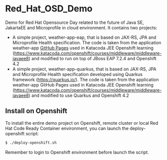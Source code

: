 # Red_Hat_OSD_Demo
Demo for Red Hat Opensource Day related to the future of Java SE, JakartaEE and Microprofile in cloud environment.
It contains two projects:
- A simple project, weather-app-eap, that is based on JAX-RS, JPA and Microprofile Health specification. The code is taken from the application weather-app [GitHub Pages](https://github.com/tqvarnst/weather-app) used in Katacoda JEE Openshift learning (https://www.katacoda.com/openshift/courses/middleware/middleware-javaee8) and modified to run on top of JBoss EAP 7.2.4 and Openshift 4.2
- A simple project, weather-app-quarkus, that is based on JAX-RS, JPA and Microprofile Health specification developed using Quarkus framework (https://quarkus.io/). The code is taken from the application weather-app GitHub Pages used in Katacoda JEE Openshift learning (https://www.katacoda.com/openshift/courses/middleware/middleware-javaee8) and modified to use Quarkus and Openshift 4.2

## Install on Openshift
To install the entire demo project on Openshift, remote cluster or local Red Hat Code Ready Container environment, you can launch the deploy-openshift script:

```sh
$ ./deploy-openshift.sh
```

Remember to login to Openshift environment before launch the script.